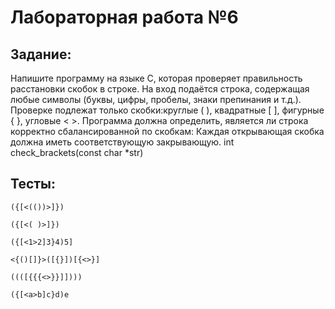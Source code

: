 # Лабораторная работа №6

## Задание:
Напишите программу на языке C, которая проверяет правильность расстановки
скобок в строке. На вход подаётся строка, содержащая любые символы (буквы,
цифры, пробелы, знаки препинания и т.д.). Проверке подлежат только
скобки:круглые ( ), квадратные [ ], фигурные { }, угловые < >. Программа
должна определить, является ли строка корректно сбалансированной по скобкам:
Каждая открывающая скобка должна иметь соответствующую закрывающую. 
int check_brackets(const char *str) 

## Тесты:

```
({[<(())>]})
```

```
({[<( )>]})
```

```
({[<1>2]3}4)5]  
```

```
<{()[]}>([{}])[{<>}]
```


```
((([{{{<>}}]])))
```


```
({[<a>b]c}d)e
```
